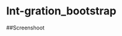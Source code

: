 # Int-gration_bootstrap
##Screenshoot
<a href="https://zupimages.net/viewer.php?id=20/35/sady.png"><img src="https://zupimages.net/up/20/35/sady.png" alt="" /></a>
